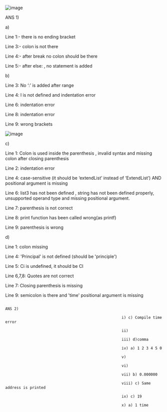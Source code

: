 ![image](https://user-images.githubusercontent.com/91024452/139599629-7008c024-a215-40d2-a2b1-860335737327.png)

ANS 1)

a)

Line 1:- there is no ending bracket

Line 3:- colon is not there

Line 4:- after break no colon should be there

Line 5:- after else: , no statement is added

b)

Line 3: No ‘:’ is added after range

Line 4: l is not defined and indentation error

Line 6: indentation error

Line 8: indentation error

Line 9: wrong brackets

![image](https://user-images.githubusercontent.com/91024452/139601614-780344d5-3683-460a-8f2e-4f400bfdfbaf.png)

c)

Line 1: Colon is used inside the parenthesis , invalid syntax and missing colon after closing parenthesis

Line 2: indentation error

Line 4: case-sensitive (it should be ‘extendList’ instead of ‘ExtendList’) AND positional argument is missing

Line 6: list3 has not been defined ,  string has not been defined properly, unsupported operand type and missing positional argument.

Line 7: parenthesis is not correct

Line 8: print function has been called wrong(as printf)

Line 9: parenthesis is wrong

d)

Line 1: colon missing

Line 4: 'Principal' is not defined (should be 'principle')

Line 5: Ci is undefined, it should be CI

Line 6,7,8: Quotes are not correct

Line 7: Closing parenthesis is missing

Line 9: semicolon is there and 'time' positional argument is missing











                                                                              ANS 2)

                                                        i) c) Compile time error 

                                                        ii) 

                                                        iii) d)comma 

                                                        iv) a) 1 2 3 4 5 0 

                                                        v)

                                                        vi)

                                                        vii) b) 0.000000 

                                                        viii) c) Same address is printed

                                                        ix) c) 19 

                                                        x) a) 1 time 
